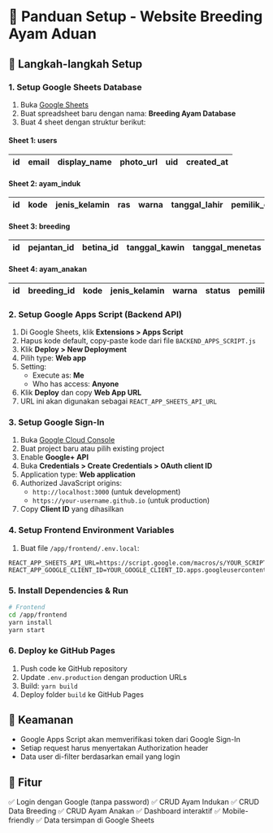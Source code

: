 # 📘 Panduan Setup - Website Breeding Ayam Aduan

## 🎯 Langkah-langkah Setup

### 1. Setup Google Sheets Database

1. Buka [Google Sheets](https://sheets.google.com)
2. Buat spreadsheet baru dengan nama: **Breeding Ayam Database**
3. Buat 4 sheet dengan struktur berikut:

#### Sheet 1: users
| id | email | display_name | photo_url | uid | created_at |
|-------|--------------|--------------|-----------|-----|------------|

#### Sheet 2: ayam_induk
| id | kode | jenis_kelamin | ras | warna | tanggal_lahir | pemilik_email |
|-------|------|---------------|-----|-------|---------------|---------------|

#### Sheet 3: breeding
| id | pejantan_id | betina_id | tanggal_kawin | tanggal_menetas | jumlah_anakan | pemilik_email |
|-------|-------------|-----------|---------------|-----------------|---------------|---------------|

#### Sheet 4: ayam_anakan
| id | breeding_id | kode | jenis_kelamin | warna | status | pemilik_email |
|-------|-------------|------|---------------|-------|--------|---------------|

### 2. Setup Google Apps Script (Backend API)

1. Di Google Sheets, klik **Extensions > Apps Script**
2. Hapus kode default, copy-paste kode dari file `BACKEND_APPS_SCRIPT.js`
3. Klik **Deploy > New Deployment**
4. Pilih type: **Web app**
5. Setting:
   - Execute as: **Me**
   - Who has access: **Anyone**
6. Klik **Deploy** dan copy **Web App URL**
7. URL ini akan digunakan sebagai `REACT_APP_SHEETS_API_URL`

### 3. Setup Google Sign-In

1. Buka [Google Cloud Console](https://console.cloud.google.com)
2. Buat project baru atau pilih existing project
3. Enable **Google+ API**
4. Buka **Credentials > Create Credentials > OAuth client ID**
5. Application type: **Web application**
6. Authorized JavaScript origins:
   - `http://localhost:3000` (untuk development)
   - `https://your-username.github.io` (untuk production)
7. Copy **Client ID** yang dihasilkan

### 4. Setup Frontend Environment Variables

1. Buat file `/app/frontend/.env.local`:
```
REACT_APP_SHEETS_API_URL=https://script.google.com/macros/s/YOUR_SCRIPT_ID/exec
REACT_APP_GOOGLE_CLIENT_ID=YOUR_GOOGLE_CLIENT_ID.apps.googleusercontent.com
```

### 5. Install Dependencies & Run

```bash
# Frontend
cd /app/frontend
yarn install
yarn start
```

### 6. Deploy ke GitHub Pages

1. Push code ke GitHub repository
2. Update `.env.production` dengan production URLs
3. Build: `yarn build`
4. Deploy folder `build` ke GitHub Pages

## 🔐 Keamanan

- Google Apps Script akan memverifikasi token dari Google Sign-In
- Setiap request harus menyertakan Authorization header
- Data user di-filter berdasarkan email yang login

## 📱 Fitur

✅ Login dengan Google (tanpa password)
✅ CRUD Ayam Indukan
✅ CRUD Data Breeding
✅ CRUD Ayam Anakan
✅ Dashboard interaktif
✅ Mobile-friendly
✅ Data tersimpan di Google Sheets
